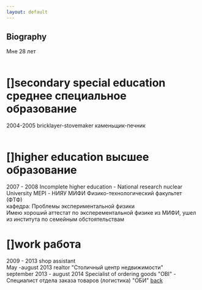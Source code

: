 ```yaml
---
layout: default
---
```


## Biography
Мне 28 лет
<br><br>
# []secondary special education среднее специальное образование
2004-2005 bricklayer-stovemaker каменьщик-печник<br><br>
# []higher education высшее образование
2007 - 2008 Incomplete higher education - National research nuclear University MEPI - НИЯУ МИФИ Физико-технологический факультет (ФТФ) <br>
кафедра: Проблемы экспериментальной физики<br>
Имею хороший аттестат по эксперементальной физике из МИФИ, ушел из института по семейным обстоятельствам

# []work работа
2009 - 2013 shop assistant <br>
May -august 2013 realtor "Столичный центр недвижимости" <br>
september 2013 - august 2014 Specialist of ordering goods "OBI" - Cпециалист отдела заказа товаров (логистика) "ОБИ"
[back](./)
